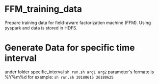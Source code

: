 # FFM_training_data
Prepare training data for field-aware factorization machine (FFM).
Using pyspark and data is stored in HDFS.
# Generate Data for specific time interval
under folder specific_interval
`sh run.sh arg1 arg2`
parameter's formate is %Y%m%d
for example:
`sh run.sh 20180615 20180625`

